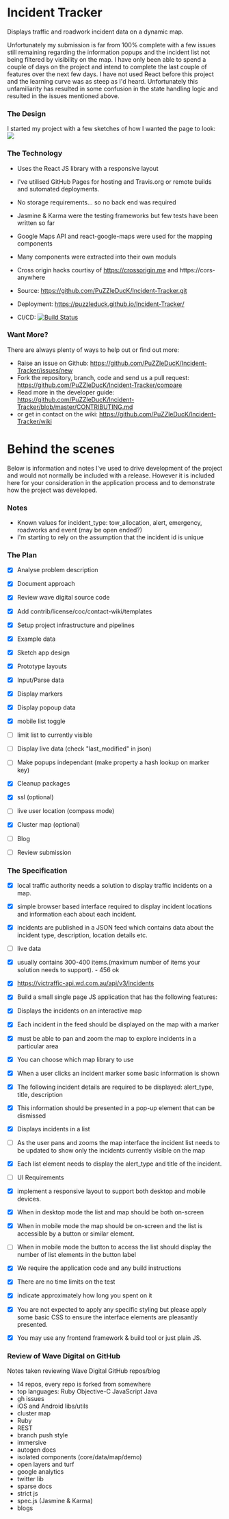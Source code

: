 
# Incident Tracker

Displays traffic and roadwork incident data on a dynamic map.

Unfortunately my submission is far from 100% complete with a few issues still remaining regarding the information popups and the incident list not being filtered by visibility on the map. I have only been able to spend a couple of days on the project and intend to complete the last couple of features over the next few days. I have not used React before this project and the learning curve was as steep as I'd heard. Unfortunately this unfamiliarity has resulted in some confusion in the state handling logic and resulted in the issues mentioned above.

### The Design

I started my project with a few sketches of how I wanted the page to look:
![](https://github.com/PuZZleDucK/Incident-Tracker/blob/master/design/02-paper-prototype.jpg?raw=true)

### The Technology

- Uses the React JS library with a responsive layout
- I've utilised GitHub Pages for hosting and Travis.org or remote builds and sutomated deployments.
- No storage requirements... so no back end was required
- Jasmine & Karma were the testing frameworks but few tests have been written so far
- Google Maps API and react-google-maps were used for the mapping components
- Many components were extracted into their own moduls
- Cross origin hacks courtisy of https://crossorigin.me and https://cors-anywhere

- Source: https://github.com/PuZZleDucK/Incident-Tracker.git
- Deployment: https://puzzleduck.github.io/Incident-Tracker/
- CI/CD: [![Build Status](https://travis-ci.org/PuZZleDucK/Incident-Tracker.svg?branch=master)](https://travis-ci.org/PuZZleDucK/Incident-Tracker)


### Want More?

There are always plenty of ways to help out or find out more:

- Raise an issue on Github: https://github.com/PuZZleDucK/Incident-Tracker/issues/new
- Fork the repository, branch, code and send us a pull request: https://github.com/PuZZleDucK/Incident-Tracker/compare
- Read more in the developer guide: https://github.com/PuZZleDucK/Incident-Tracker/blob/master/CONTRIBUTING.md
- or get in contact on the wiki: https://github.com/PuZZleDucK/Incident-Tracker/wiki


# Behind the scenes

Below is information and notes I've used to drive development of the project and would not normally be included with a release. However it is included here for your consideration in the application process and to demonstrate how the project was developed.

### Notes

- Known values for incident_type: tow_allocation, alert, emergency, roadworks and event (may be open ended?)
- I'm starting to rely on the assumption that the incident id is unique

### The Plan

- [x] Analyse problem description
- [x] Document approach
- [x] Review wave digital source code
- [x] Add contrib/license/coc/contact-wiki/templates
- [x] Setup project infrastructure and pipelines
- [x] Example data
- [x] Sketch app design
- [x] Prototype layouts
- [x] Input/Parse data
- [x] Display markers
- [x] Display popoup data
- [x] mobile list toggle
- [ ] limit list to currently visible
- [ ] Display live data (check "last_modified" in json)
- [ ] Make popups independant (make property a hash lookup on marker key)
- [x] Cleanup packages
- [x] ssl (optional)
- [ ] live user location (compass mode)
- [x] Cluster map (optional)
- [ ] Blog
- [ ] Review submission


### The Specification

- [x] local traffic authority needs a solution to display traffic incidents on a map.
- [x] simple browser based interface required to display incident locations and information each about each incident.
- [x] incidents are published in a JSON feed which contains data about the incident type, description, location details etc.
- [ ] live data
- [x] usually contains 300-400 items.(maximum number of items your solution needs to support). - 456 ok

- [x] https://victraffic-api.wd.com.au/api/v3/incidents
- [x] Build a small single page JS application that has the following features:

- [x] Displays the incidents on an interactive map
- [x] Each incident in the feed should be displayed on the map with a marker
- [x] must be able to pan and zoom the map to explore incidents in a particular area
- [x] You can choose which map library to use
- [x] When a user clicks an incident marker some basic information is shown
- [x] The following incident details are required to be displayed: alert_type, title, description
- [x] This information should be presented in a pop-up element that can be dismissed

- [x] Displays incidents in a list
- [ ] As the user pans and zooms the map interface the incident list needs to be updated to show only the incidents currently visible on the map
- [x] Each list element needs to display the alert_type and title of the incident.

- [ ] UI Requirements
- [x] implement a responsive layout to support both desktop and mobile devices.
- [x] When in desktop mode the list and map should be both on-screen
- [x] When in mobile mode the map should be on-screen and the list is accessible by a button or similar element.
- [ ] When in mobile mode the button to access the list should display the number of list elements in the button label

- [x] We require the application code and any build instructions
- [x] There are no time limits on the test
- [x] indicate approximately how long you spent on it
- [x] You are not expected to apply any specific styling but please apply some basic CSS to ensure the interface elements are pleasantly presented.
- [x] You may use any frontend framework & build tool or just plain JS.


### Review of Wave Digital on GitHub

Notes taken reviewing Wave Digital GitHub repos/blog

- 14 repos, every repo is forked from somewhere
- top languages: Ruby Objective-C JavaScript Java
- gh issues
- iOS and Android libs/utils
- cluster map
- Ruby
- REST
- branch push style
- immersive
- autogen docs
- isolated components (core/data/map/demo)
- open layers and turf
- google analytics
- twitter lib
- sparse docs
- strict js
- spec.js (Jasmine & Karma)
- blogs
